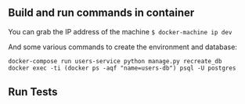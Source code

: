 ## Build and run commands in container ##
You can grab the IP address of the machine
```$ docker-machine ip dev```

And some various commands to create the environment and database:
```docker-compose up -d --build
docker-compose run users-service python manage.py recreate_db
docker exec -ti (docker ps -aqf "name=users-db") psql -U postgres
```


## Run Tests ##
```docker-compose run users-service python manage.py test
```